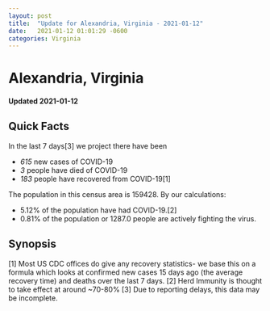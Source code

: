 ```yaml
---
layout: post
title:  "Update for Alexandria, Virginia - 2021-01-12"
date:   2021-01-12 01:01:29 -0600
categories: Virginia
---
```


# Alexandria, Virginia
#### Updated 2021-01-12

## Quick Facts

In the last 7 days[3] we project there have been
- *615* new cases of COVID-19
- *3* people have died of COVID-19
- *183* people have recovered from COVID-19[1]

The population in this census area is 159428. By our calculations:
- 5.12% of the population have had COVID-19.[2]
- 0.81% of the population or 1287.0 people are actively fighting the virus.

## Synopsis




[1] Most US CDC offices do give any recovery statistics- we base this on a formula which looks at confirmed new cases
15 days ago (the average recovery time) and deaths over the last 7 days.
[2] Herd Immunity is thought to take effect at around ~70-80%
[3] Due to reporting delays, this data may be incomplete. 
    